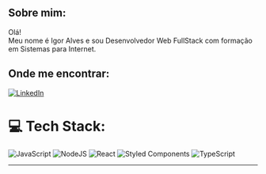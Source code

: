 ## Sobre mim:
Olá!<br>Meu nome é Igor Alves e sou Desenvolvedor Web FullStack com formação em Sistemas para Internet. 

## Onde me encontrar:
[![LinkedIn](https://img.shields.io/badge/LinkedIn-%230077B5.svg?logo=linkedin&logoColor=white)](https://linkedin.com/in/igoralveslink) 

# 💻 Tech Stack:
![JavaScript](https://img.shields.io/badge/javascript-%23323330.svg?style=for-the-badge&logo=javascript&logoColor=%23F7DF1E) ![NodeJS](https://img.shields.io/badge/node.js-6DA55F?style=for-the-badge&logo=node.js&logoColor=white) ![React](https://img.shields.io/badge/react-%2320232a.svg?style=for-the-badge&logo=react&logoColor=%2361DAFB) ![Styled Components](https://img.shields.io/badge/styled--components-DB7093?style=for-the-badge&logo=styled-components&logoColor=white) ![TypeScript](https://img.shields.io/badge/typescript-%23007ACC.svg?style=for-the-badge&logo=typescript&logoColor=white)

---


<!-- Proudly created with GPRM ( https://gprm.itsvg.in ) -->
